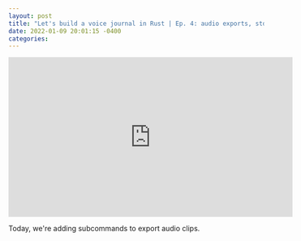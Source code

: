 ```yaml
---
layout: post
title: "Let's build a voice journal in Rust | Ep. 4: audio exports, std::path"
date: 2022-01-09 20:01:15 -0400
categories:
---
```


<iframe width="560" height="315" src="https://www.youtube.com/embed/aqo57r5Mkk0" title="YouTube video player" frameborder="0" allow="accelerometer; autoplay; clipboard-write; encrypted-media; gyroscope; picture-in-picture" allowfullscreen></iframe>

Today, we're adding subcommands to export audio clips.
